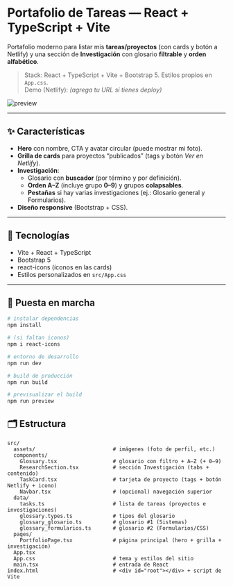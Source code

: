 # Portafolio de Tareas — React + TypeScript + Vite

Portafolio moderno para listar mis **tareas/proyectos** (con cards y botón a Netlify) y una sección de **Investigación** con glosario **filtrable** y **orden alfabético**.

> Stack: React + TypeScript + Vite + Bootstrap 5. Estilos propios en `App.css`.  
> Demo (Netlify): _(agrega tu URL si tienes deploy)_

![preview](public/preview.png)

---

## ✨ Características

- **Hero** con nombre, CTA y avatar circular (puede mostrar mi foto).
- **Grilla de cards** para proyectos “publicados” (tags y botón _Ver en Netlify_).
- **Investigación**:
  - Glosario con **buscador** (por término y por definición).
  - **Orden A–Z** (incluye grupo **0–9**) y grupos **colapsables**.
  - **Pestañas** si hay varias investigaciones (ej.: Glosario general y Formularios).
- **Diseño responsive** (Bootstrap + CSS).

---

## 🧰 Tecnologías

- Vite + React + TypeScript  
- Bootstrap 5  
- react-icons (íconos en las cards)  
- Estilos personalizados en `src/App.css`

---

## 🚀 Puesta en marcha

```bash
# instalar dependencias
npm install

# (si faltan iconos)
npm i react-icons

# entorno de desarrollo
npm run dev

# build de producción
npm run build

# previsualizar el build
npm run preview
```
## 🗂️ Estructura
```text
src/
  assets/                         # imágenes (foto de perfil, etc.)
  components/
    Glossary.tsx                  # glosario con filtro + A–Z (+ 0–9)
    ResearchSection.tsx           # sección Investigación (tabs + contenido)
    TaskCard.tsx                  # tarjeta de proyecto (tags + botón Netlify + icono)
    Navbar.tsx                    # (opcional) navegación superior
  data/
    tasks.ts                      # lista de tareas (proyectos e investigaciones)
    glossary.types.ts             # tipos del glosario
    glossary_glosario.ts          # glosario #1 (Sistemas)
    glossary_formularios.ts       # glosario #2 (Formularios/CSS)
  pages/
    PortfolioPage.tsx             # página principal (hero + grilla + investigación)
  App.tsx
  App.css                         # tema y estilos del sitio
  main.tsx                        # entrada de React
index.html                        # <div id="root"></div> + script de Vite

